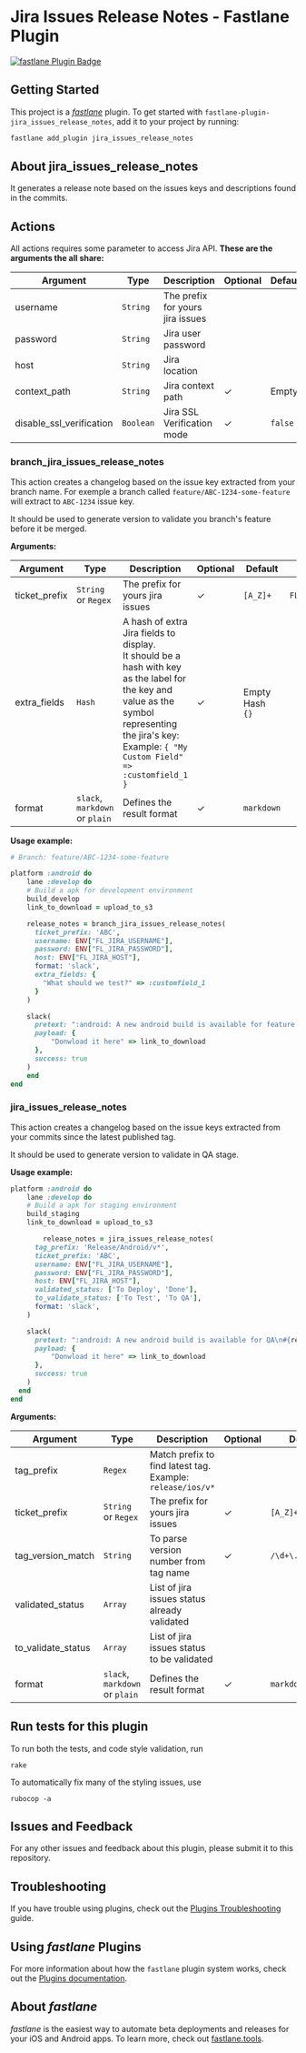 # Jira Issues Release Notes - Fastlane Plugin

[![fastlane Plugin Badge](https://rawcdn.githack.com/fastlane/fastlane/master/fastlane/assets/plugin-badge.svg)](https://rubygems.org/gems/fastlane-plugin-jira_issues_release_notes)



## Getting Started

This project is a [_fastlane_](https://github.com/fastlane/fastlane) plugin. To get started with `fastlane-plugin-jira_issues_release_notes`, add it to your project by running:

```bash
fastlane add_plugin jira_issues_release_notes
```



## About jira_issues_release_notes

It generates a release note based on the issues keys and descriptions found in the commits.



## Actions

All actions requires some parameter to access Jira API. 
**These are the arguments the all share:**

| Argument                 | Type      | Description                      | Optional | Default | Env Name                           |
| ------------------------ | --------- | -------------------------------- | -------- | ------- | ---------------------------------- |
| username                 | `String`  | The prefix for yours jira issues |          |         | `FL_JIRA_USERNAME`                 |
| password                 | `String`  | Jira user password               |          |         | `FL_JIRA_PASSWORD`                 |
| host                     | `String`  | Jira location                    |          |         | `FL_JIRA_HOST`                     |
| context_path             | `String`  | Jira context path                | ✓        | Empty   | `FL_JIRA_CONTEXT_PATH`             |
| disable_ssl_verification | `Boolean` | Jira SSL Verification mode       | ✓        | `false` | `FL_JIRA_DISABLE_SSL_VERIFICATION` |



### branch_jira_issues_release_notes

This action creates a changelog based on the issue key extracted from your branch name. For exemple a branch called `feature/ABC-1234-some-feature` will extract to `ABC-1234` issue key. 

It should be used to generate version to validate you branch's feature before it be merged. 

**Arguments:**

| Argument      | Type                           | Description                                                  | Optional | Default              | Env Name                   |
| ------------- | ------------------------------ | ------------------------------------------------------------ | -------- | -------------------- | -------------------------- |
| ticket_prefix | `String` or `Regex`            | The prefix for yours jira issues                             | ✓        | `[A_Z]+`             | `FL_FIND_TICKETS_MATCHING` |
| extra_fields  | `Hash`                         | A hash of extra Jira fields to display.<br />It should be a hash with key as the label for the key and value as the symbol representing the jira's key:<br />Example: `{ "My Custom Field" => :customfield_1 }` | ✓        | Empty Hash<br />`{}` |                            |
| format        | `slack`, `markdown` or `plain` | Defines the result format                                    | ✓        | `markdown`           |                            |

**Usage example:**

```ruby
# Branch: feature/ABC-1234-some-feature

platform :android do 
	lane :develop do 
    # Build a apk for development environment
    build_develop
    link_to_download = upload_to_s3	

    release_notes = branch_jira_issues_release_notes(
      ticket_prefix: 'ABC',
      username: ENV["FL_JIRA_USERNAME"],
      password: ENV["FL_JIRA_PASSWORD"],
      host: ENV["FL_JIRA_HOST"],
      format: 'slack',
      extra_fields: {
        "What should we test?" => :customfield_1
      }
    )

    slack(
      pretext: ":android: A new android build is available for feature validation\n#{release_notes}", 
      payload: {
          "Donwload it here" => link_to_download
      },
      success: true
    )
	end
end
```



### jira_issues_release_notes

This action creates a changelog based on the issue keys extracted from your commits since the latest published tag. 

It should be used to generate version to validate in QA stage. 

**Usage example:**

```ruby
platform :android do 
	lane :develop do 
    # Build a apk for staging environment
    build_staging
    link_to_download = upload_to_s3	

		release_notes = jira_issues_release_notes(
      tag_prefix: 'Release/Android/v*',
      ticket_prefix: 'ABC',
      username: ENV["FL_JIRA_USERNAME"],
      password: ENV["FL_JIRA_PASSWORD"],
      host: ENV["FL_JIRA_HOST"],
      validated_status: ['To Deploy', 'Done'],
      to_validate_status: ['To Test', 'To QA'],
      format: 'slack',
    )

    slack(
      pretext: ":android: A new android build is available for QA\n#{release_notes}", 
      payload: {
          "Donwload it here" => link_to_download
      },
      success: true
    )
  end
end
```

**Arguments:**

| Argument           | Type                           | Description                                                | Optional | Default           | Env Name                   |
| ------------------ | ------------------------------ | ---------------------------------------------------------- | -------- | ----------------- | -------------------------- |
| tag_prefix         | `Regex`                        | Match prefix to find latest tag. Example: `release/ios/v*` |          |                   |                            |
| ticket_prefix      | `String` or `Regex`            | The prefix for yours jira issues                           | ✓        | `[A_Z]+`          | `FL_FIND_TICKETS_MATCHING` |
| tag_version_match  | `String`                       | To parse version number from tag name                      | ✓        | `/\d+\.\d+\.\d+/` |                            |
| validated_status   | `Array`                        | List of jira issues status already validated               |          |                   | FL_JIRA_VALIDATED_STATUS   |
| to_validate_status | `Array`                        | List of jira issues status to be validated                 |          |                   | FL_JIRA_TO_VALIDATE_STATUS |
| format             | `slack`, `markdown` or `plain` | Defines the result format                                  | ✓        | `markdown`        |                            |



## Run tests for this plugin

To run both the tests, and code style validation, run

```
rake
```

To automatically fix many of the styling issues, use
```
rubocop -a
```



## Issues and Feedback

For any other issues and feedback about this plugin, please submit it to this repository.



## Troubleshooting

If you have trouble using plugins, check out the [Plugins Troubleshooting](https://docs.fastlane.tools/plugins/plugins-troubleshooting/) guide.



## Using _fastlane_ Plugins

For more information about how the `fastlane` plugin system works, check out the [Plugins documentation](https://docs.fastlane.tools/plugins/create-plugin/).



## About _fastlane_

_fastlane_ is the easiest way to automate beta deployments and releases for your iOS and Android apps. To learn more, check out [fastlane.tools](https://fastlane.tools).

